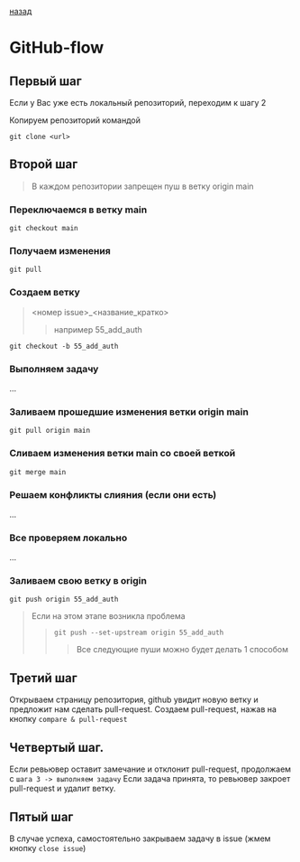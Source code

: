 
[назад](./tasks.md)


# GitHub-flow


## Первый шаг

Если у Вас уже есть локальный репозиторий, переходим к шагу 2

Копируем репозиторий командой
```shell
git clone <url>
```


## Второй шаг

> В каждом репозитории запрещен пуш в ветку origin main


### Переключаемся в ветку main
```shell
git checkout main
```


### Получаем изменения
```shell
git pull
```


### Создаем ветку

> <номер issue>\_<название_кратко>
>> например 55_add_auth

```shell
git checkout -b 55_add_auth
```


### Выполняем задачу

...


### Заливаем прошедшие изменения ветки origin main
```shell
git pull origin main
```


### Сливаем изменения ветки main со своей веткой
```shell
git merge main
```


### Решаем конфликты слияния (если они есть)

...


### Все проверяем локально

...


### Заливаем свою ветку в origin
```shell
git push origin 55_add_auth
```

> Если на этом этапе возникла проблема
>> ```shell
>> git push --set-upstream origin 55_add_auth
>> ```
>>> Все следующие пуши можно будет делать 1 способом


## Третий шаг

Открываем страницу репозитория, github увидит новую ветку и предложит нам сделать pull-request. Создаем pull-request, нажав на кнопку `compare & pull-request`


## Четвертый шаг.

Если ревьювер оставит замечание и отклонит pull-request, продолжаем с `шага 3 -> выполняем задачу`
Если задача принята, то ревьювер закроет pull-request и удалит ветку.

## Пятый шаг

В случае успеха, самостоятельно закрываем задачу в issue (жмем кнопку `close issue`)

